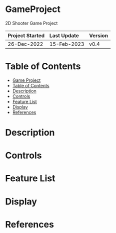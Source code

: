 # GameProject
2D Shooter Game Project

| Project Started | Last Update | Version |
| :-------------- | :---------- | :------ |
| 26-Dec-2022     | 15-Feb-2023 | v0.4    |

# Table of Contents
- [Game Project](#GameProject)
- [Table of Contents](#table-of-contents)
- [Description](#description)
- [Controls](#controls)
- [Feature List](#feature-list)
- [Display](#display)
- [References](#references)

# Description

# Controls

# Feature List

# Display

# References
